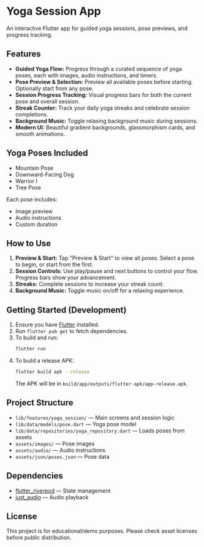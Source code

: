 # Yoga Session App

An interactive Flutter app for guided yoga sessions, pose previews, and progress tracking.

## Features

- **Guided Yoga Flow:** Progress through a curated sequence of yoga poses, each with images, audio instructions, and timers.
- **Pose Preview & Selection:** Preview all available poses before starting. Optionally start from any pose.
- **Session Progress Tracking:** Visual progress bars for both the current pose and overall session.
- **Streak Counter:** Track your daily yoga streaks and celebrate session completions.
- **Background Music:** Toggle relaxing background music during sessions.
- **Modern UI:** Beautiful gradient backgrounds, glassmorphism cards, and smooth animations.

## Yoga Poses Included

- Mountain Pose
- Downward-Facing Dog
- Warrior I
- Tree Pose

Each pose includes:

- Image preview
- Audio instructions
- Custom duration

## How to Use

1. **Preview & Start:** Tap "Preview & Start" to view all poses. Select a pose to begin, or start from the first.
2. **Session Controls:** Use play/pause and next buttons to control your flow. Progress bars show your advancement.
3. **Streaks:** Complete sessions to increase your streak count.
4. **Background Music:** Toggle music on/off for a relaxing experience.

## Getting Started (Development)

1. Ensure you have [Flutter](https://docs.flutter.dev/get-started/install) installed.
2. Run `flutter pub get` to fetch dependencies.
3. To build and run:
   ```bash
   flutter run
   ```
4. To build a release APK:
   ```bash
   flutter build apk --release
   ```
   The APK will be in `build/app/outputs/flutter-apk/app-release.apk`.

## Project Structure

- `lib/features/yoga_session/` — Main screens and session logic
- `lib/data/models/pose.dart` — Yoga pose model
- `lib/data/repositories/yoga_repository.dart` — Loads poses from assets
- `assets/images/` — Pose images
- `assets/audio/` — Audio instructions
- `assets/json/poses.json` — Pose data

## Dependencies

- [flutter_riverpod](https://pub.dev/packages/flutter_riverpod) — State management
- [just_audio](https://pub.dev/packages/just_audio) — Audio playback

## License

This project is for educational/demo purposes. Please check asset licenses before public distribution.
